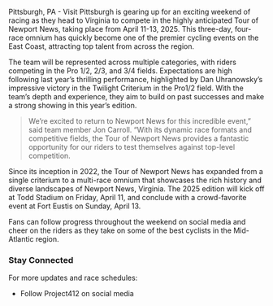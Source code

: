 Pittsburgh, PA - Visit Pittsburgh is gearing up for an exciting weekend of racing as they head to Virginia to compete in the highly anticipated Tour of Newport News, taking place from April 11-13, 2025. This three-day, four-race omnium has quickly become one of the premier cycling events on the East Coast, attracting top talent from across the region.

The team will be represented across multiple categories, with riders competing in the Pro 1/2, 2/3, and 3/4 fields. Expectations are high following last year’s thrilling performance, highlighted by Dan Uhranowsky’s impressive victory in the Twilight Criterium in the Pro1/2 field. With the team’s depth and experience, they aim to build on past successes and make a strong showing in this year’s edition.

>We’re excited to return to Newport News for this incredible event,” said team member Jon Carroll. “With its dynamic race formats and competitive fields, the Tour of Newport News provides a fantastic opportunity for our riders to test themselves against top-level competition.

Since its inception in 2022, the Tour of Newport News has expanded from a single criterium to a multi-race omnium that showcases the rich history and diverse landscapes of Newport News, Virginia. The 2025 edition will kick off at Todd Stadium on Friday, April 11, and conclude with a crowd-favorite event at Fort Eustis on Sunday, April 13.

Fans can follow progress throughout the weekend on social media and cheer on the riders as they take on some of the best cyclists in the Mid-Atlantic region.

### Stay Connected

For more updates and race schedules:
- Follow Project412 on social media
